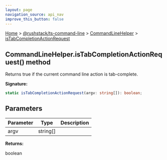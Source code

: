 ```yaml
---
layout: page
navigation_source: api_nav
improve_this_button: false
---
```



[Home](./index.md) &gt; [@rushstack/ts-command-line](./ts-command-line.md) &gt; [CommandLineHelper](./ts-command-line.commandlinehelper.md) &gt; [isTabCompletionActionRequest](./ts-command-line.commandlinehelper.istabcompletionactionrequest.md)

## CommandLineHelper.isTabCompletionActionRequest() method

Returns true if the current command line action is tab-complete.

<b>Signature:</b>

```typescript
static isTabCompletionActionRequest(argv: string[]): boolean;
```

## Parameters

|  Parameter | Type | Description |
|  --- | --- | --- |
|  argv | string\[\] |  |

<b>Returns:</b>

boolean
